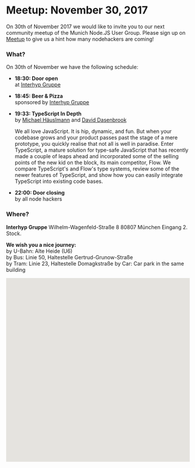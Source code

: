 # Meetup: November 30, 2017

On 30th of November 2017 we would like to invite you to our next community meetup of the Munich Node.JS User Group. 
Please sign up on [Meetup](https://www.meetup.com/Munich-Node-js-User-Group/events/245306047/) to give us a hint how many nodehackers are coming!

### What?

On 30th of November we have the following schedule:

*   **18:30: Door open**  
    at [Interhyp Gruppe](https://www.interhyp-gruppe.de/)
    
*   **18:45: Beer & Pizza**  
    sponsored by [Interhyp Gruppe](https://www.interhyp-gruppe.de/)
    
<!-- *   **19:30: Stronger together – using domain-driven design (DDD) and wolkenkit**  
    by [Golo Roden](/speakers.html#golor)
  
    For the development of complex software an interdisciplinary team is
    required. Unfortunately, we have never learned to communicate across
    disciplines. This makes it difficult for domain experts, developers and
    designers to understand each other – which is ultimately reflected in the
    software that solves the wrong problem, arrives on the market too late and
    whose quality is not right. Domain-driven design (DDD) focuses on the
    development of a common language and promises to improve interdisciplinary
    communication. But how does DDD work? Golo Roden introduces you to the concept
    and shows how to implement the result in JavaScript using wolkenkit, an
    open-source framework that complements DDD perfectly. -->

*   **19:33: TypeScript In Depth**  
    by [Michael H&auml;uslmann](/speakers.html#michaelh) and [David Dasenbrook](/speakers.html#davidd)
  
    We all love JavaScript. It is hip, dynamic, and fun. But when your
    codebase grows and your product passes past the stage of a mere
    prototype, you quickly realise that not all is well in paradise. Enter
    TypeScript, a mature solution for type-safe JavaScript that has recently
    made a couple of leaps ahead and incorporated some of the selling points
    of the new kid on the block, its main competitor, Flow. We compare
    TypeScript's and Flow's type systems, review some of the newer features
    of TypeScript, and show how you can easily integrate TypeScript into
    existing code bases.
  
*   **22:00: Door closing**  
    by all node hackers
  
### Where?

**Interhyp Gruppe**
Wilhelm-Wagenfeld-Straße 8
80807 München
Eingang 2. Stock.

**We wish you a nice journey:**  
by U-Bahn: Alte Heide (U6)  
by Bus: Linie 50, Haltestelle Gertrud-Grunow-Straße  
by Tram: Linie 23, Haltestelle Domagkstraße
by Car: Car park in the same building

<div id="map" class="map" data-locationtext="Interhyp Gruppe<br/>Wilhelm-Wagenfeld-Straße 8<br/>80807 München" data-locationlatlng="48.1827367,11.591846,18z" style="width: 500px; height:500px; position: relative; background-color: rgb(229, 227, 223);">
</div>
